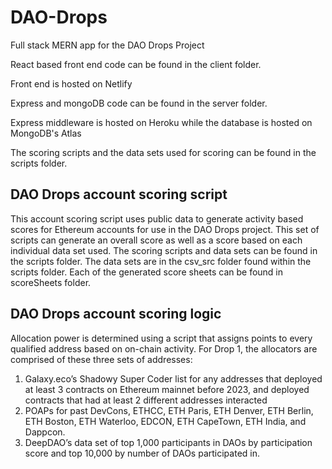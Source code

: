 # DAO-Drops

Full stack MERN app for the DAO Drops Project

React based front end code can be found in the client folder.

Front end is hosted on Netlify

Express and mongoDB code can be found in the server folder.

Express middleware is hosted on Heroku while the database is hosted on
MongoDB's Atlas

The scoring scripts and the data sets used for scoring can be found in the
scripts folder.

## DAO Drops account scoring script

This account scoring script uses public data to generate activity based scores
for Ethereum accounts for use in the DAO Drops project. This set of scripts can
generate an overall score as well as a score based on each individual data set
used. The scoring scripts and data sets can be found in the scripts folder.
The data sets are in the csv_src folder found within the scripts
folder.
Each of the generated score sheets can be found in scoreSheets folder.

## DAO Drops account scoring logic

Allocation power is determined using a script that assigns points to every
qualified address based on on-chain activity. For Drop 1, the allocators are
comprised of these three sets of addresses:

1. Galaxy.eco’s Shadowy Super Coder list for any addresses that deployed at least 3 contracts on Ethereum mainnet before
   2023, and deployed contracts that had at least 2 different addresses interacted
2. POAPs for past DevCons, ETHCC, ETH Paris, ETH Denver, ETH Berlin, ETH Boston, ETH Waterloo, EDCON, ETH CapeTown, ETH India, and Dappcon.
3. DeepDAO’s data set of top 1,000 participants in DAOs by participation score and top 10,000 by number of DAOs participated in.
